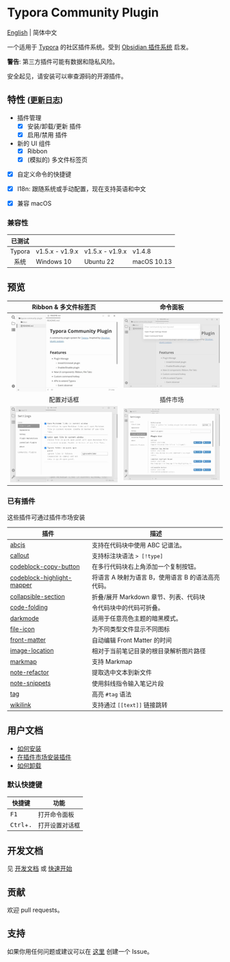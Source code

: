 # Typora Community Plugin

[English](https://github.com/typora-community-plugin/typora-community-plugin#README.md) | 简体中文

一个适用于 [Typora](https://typora.io/) 的社区插件系统。受到 [Obsidian 插件系统](https://docs.obsidian.md/Home) 启发。

**警告**: 第三方插件可能有数据和隐私风险。

安全起见，请安装可以审查源码的开源插件。



## 特性 <small>([更新日志](./docs/zh-cn/user-guide/CHANGELOG.md))</small>

- 插件管理
  - [x] 安装/卸载/更新 插件
  - [x] 启用/禁用 插件
- 新的 UI 组件
  - [x] Ribbon
  - [x] (模拟的) 多文件标签页
- [x] 自定义命令的快捷键
- [x] I18n: 跟随系统或手动配置，现在支持英语和中文
- [x] 兼容 macOS



### 兼容性

| 已测试  |                 |                 |             |
| :----: | --------------- | --------------- | ----------- |
| Typora | v1.5.x - v1.9.x | v1.5.x - v1.9.x | v1.4.8      |
| 系统    | Windows 10      | Ubuntu 22       | macOS 10.13 |



## 预览

| Ribbon & 多文件标签页                   | 命令面板                                   |
| :-----------------------------------: | :---------------------------------------: |
| ![](./docs/assets/base.jpg)           | ![](./docs/assets/command-modal.jpg)      |
| 配置对话框                              | 插件市场                                   |
| ![](./docs/assets/settings-modal.jpg) | ![](./docs/assets/plugin-marketplace.jpg) |



### 已有插件

这些插件可通过插件市场安装

| 插件                              | 描述                                        |
| -------------------------------- | ------------------------------------------ |
| [abcjs][p12]                     | 支持在代码块中使用 ABC 记谱法。                 |
| [callout][p1]                    | 支持标注块语法 `> [!type]`                    |
| [codeblock-copy-button][p2]      | 在多行代码块右上角添加一个复制按钮。              |
| [codeblock-highlight-mapper][p3] | 将语言 A 映射为语言 B，使用语言 B 的语法高亮代码。 |
| [collapsible-section][p4]        | 折叠/展开 Markdown 章节、列表、代码块           |
| [code-folding][p14]              | 令代码块中的代码可折叠。                        |
| [darkmode][p13]                  | 适用于任意亮色主题的暗黑模式。                   |
| [file-icon][p5]                  | 为不同类型文件显示不同图标                      |
| [front-matter][p6]               | 自动编辑 Front Matter 的时间                  |
| [image-location][p15]            | 相对于当前笔记目录的根目录解析图片路径             |
| [markmap][p11]                   | 支持 Markmap                                |
| [note-refactor][p7]              | 提取选中文本到新文件                           |
| [note-snippets][p8]              | 使用斜线指令输入笔记片段                        |
| [tag][p9]                        | 高亮 `#tag` 语法                             |
| [wikilink][p10]                  | 支持通过 `[[text]]` 链接跳转                  |


## 用户文档

- [如何安装](./docs/zh-cn/user-guide/1a-installation.md)
- [在插件市场安装插件](./docs/zh-cn/user-guide/2-plugin-installation.md)
- [如何卸载](./docs/zh-cn/user-guide/1b-uninstall.md)



### 默认快捷键

| 快捷键                       | 功能         |
| --------------------------- | ----------- |
| <kbd>F1</kbd>               | 打开命令面板  |
| <kbd>Ctrl</kbd>+<kbd>.</kbd>| 打开设置对话框 |



## 开发文档

见 [开发文档](./docs/zh-cn/dev-guide/0-dev-docs.md) 或 [快速开始](./docs/zh-cn/dev-guide/1-getting-started.md)



## 贡献

欢迎 pull requests。



## 支持

如果你用任何问题或建议可以在 [这里](https://github.com/typora-community-plugin/typora-community-plugin/issues) 创建一个 Issue。



[p1]: https://github.com/typora-community-plugin/typora-plugin-callout
[p2]: https://github.com/typora-community-plugin/typora-plugin-codeblock-copy-button
[p3]: https://github.com/typora-community-plugin/typora-plugin-codeblock-highlight-mapper
[p4]: https://github.com/typora-community-plugin/typora-plugin-collapsible-section
[p5]: https://github.com/typora-community-plugin/typora-plugin-file-icon
[p6]: https://github.com/typora-community-plugin/typora-plugin-front-matter
[p7]: https://github.com/typora-community-plugin/typora-plugin-note-refactor
[p8]: https://github.com/typora-community-plugin/typora-plugin-note-snippets
[p9]: https://github.com/typora-community-plugin/typora-plugin-tag
[p10]: https://github.com/typora-community-plugin/typora-plugin-wikilink
[p11]: https://github.com/typora-community-plugin/typora-plugin-markmap
[p12]: https://github.com/typora-community-plugin/typora-plugin-abcjs
[p13]: https://github.com/typora-community-plugin/typora-plugin-darkmode
[p14]: https://github.com/typora-community-plugin/typora-plugin-code-folding
[p15]: https://github.com/typora-community-plugin/typora-plugin-image-location
